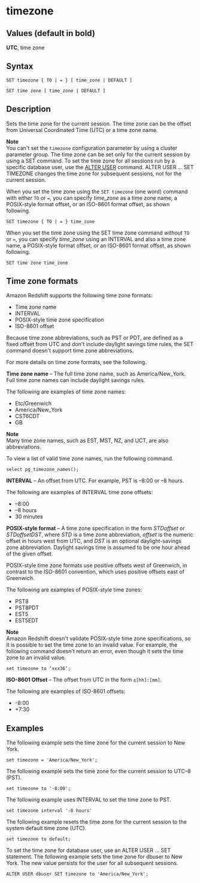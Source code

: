 # timezone<a name="r_timezone_config"></a>

## Values \(default in bold\)<a name="r_timezone_config-values"></a>

 **UTC**, time zone

## Syntax<a name="r_timezone_config-syntax"></a>

```
SET timezone { TO | = } [ time_zone | DEFAULT ]

SET time zone [ time_zone | DEFAULT ]
```

## Description<a name="r_timezone_config-description"></a>

Sets the time zone for the current session\. The time zone can be the offset from Universal Coordinated Time \(UTC\) or a time zone name\. 

**Note**  
You can't set the `timezone` configuration parameter by using a cluster parameter group\. The time zone can be set only for the current session by using a SET command\. To set the time zone for all sessions run by a specific database user, use the [ALTER USER](r_ALTER_USER.md) command\. ALTER USER … SET TIMEZONE changes the time zone for subsequent sessions, not for the current session\.

When you set the time zone using the `SET timezone` \(one word\) command with either `TO` or `=`, you can specify *time\_zone* as a time zone name, a POSIX\-style format offset, or an ISO\-8601 format offset, as shown following\.

```
SET timezone { TO | = } time_zone
```

When you set the time zone using the SET time zone command *without* `TO` or `=`, you can specify *time\_zone* using an INTERVAL and also a time zone name, a POSIX\-style format offset, or an ISO\-8601 format offset, as shown following\.

```
SET time zone time_zone
```

## Time zone formats<a name="r_timezone_config-formats"></a>

Amazon Redshift supports the following time zone formats:
+ Time zone name
+ INTERVAL
+ POSIX\-style time zone specification
+ ISO\-8601 offset

Because time zone abbreviations, such as PST or PDT, are defined as a fixed offset from UTC and don't include daylight savings time rules, the SET command doesn't support time zone abbreviations\.

For more details on time zone formats, see the following\.

**Time zone name** – The full time zone name, such as America/New\_York\. Full time zone names can include daylight savings rules\.

The following are examples of time zone names:
+ Etc/Greenwich
+ America/New\_York 
+ CST6CDT
+ GB

**Note**  
Many time zone names, such as EST, MST, NZ, and UCT, are also abbreviations\.

To view a list of valid time zone names, run the following command\.

```
select pg_timezone_names();
```

**INTERVAL** – An offset from UTC\. For example, PST is –8:00 or –8 hours\.

The following are examples of INTERVAL time zone offsets:
+ –8:00
+ –8 hours
+ 30 minutes

**POSIX\-style format** – A time zone specification in the form *STDoffset* or *STDoffsetDST*, where *STD* is a time zone abbreviation, *offset* is the numeric offset in hours west from UTC, and *DST* is an optional daylight\-savings zone abbreviation\. Daylight savings time is assumed to be one hour ahead of the given offset\.

POSIX\-style time zone formats use positive offsets west of Greenwich, in contrast to the ISO\-8601 convention, which uses positive offsets east of Greenwich\.

The following are examples of POSIX\-style time zones:
+  PST8
+  PST8PDT
+  EST5
+  EST5EDT

**Note**  
Amazon Redshift doesn't validate POSIX\-style time zone specifications, so it is possible to set the time zone to an invalid value\. For example, the following command doesn't return an error, even though it sets the time zone to an invalid value\.  

```
set timezone to ‘xxx36’;
```

**ISO\-8601 Offset** – The offset from UTC in the form `±[hh]:[mm]`\.

The following are examples of ISO\-8601 offsets:
+ \-8:00
+ \+7:30

## Examples<a name="r_timezone_config-examples"></a>

The following example sets the time zone for the current session to New York\.

```
set timezone = 'America/New_York';
```

The following example sets the time zone for the current session to UTC–8 \(PST\)\.

```
set timezone to '-8:00';
```

The following example uses INTERVAL to set the time zone to PST\.

```
set timezone interval '-8 hours'
```

The following example resets the time zone for the current session to the system default time zone \(UTC\)\.

```
set timezone to default;
```

To set the time zone for database user, use an ALTER USER … SET statement\. The following example sets the time zone for dbuser to New York\. The new value persists for the user for all subsequent sessions\. 

```
ALTER USER dbuser SET timezone to 'America/New_York';
```